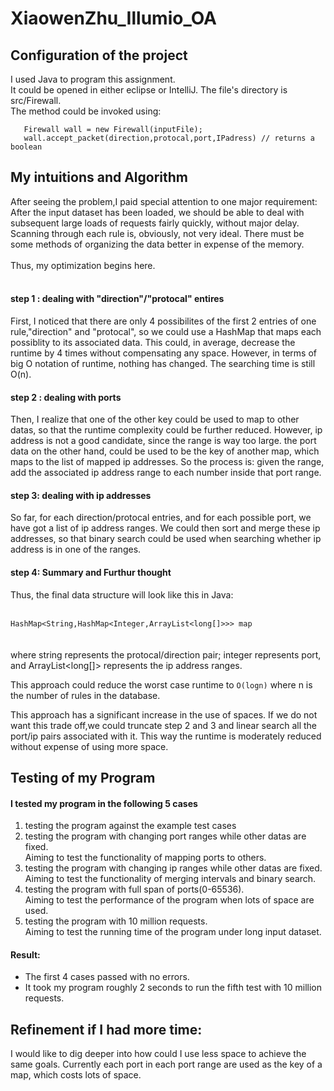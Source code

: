 # XiaowenZhu_Illumio_OA
## Configuration of the project
  I used Java to program this assignment.<br/>
  It could be opened in either eclipse or IntelliJ. The file's directory is src/Firewall.<br/>
  The method could be invoked using: <br/>
 ```
    Firewall wall = new Firewall(inputFile);
    wall.accept_packet(direction,protocal,port,IPadress) // returns a boolean
```
## My intuitions and Algorithm
After seeing the problem,I paid special attention to one major requirement: After the input dataset has been loaded, we should be able to deal with subsequent large loads of requests fairly quickly, without major delay.<br/> Scanning through each rule is, obviously, not very ideal. There must be some methods of organizing the data better in expense of the memory. <br/><br/>Thus, my optimization begins here.<br/><br/>
#### step 1 : dealing with "direction"/"protocal" entires
First, I noticed that there are only 4 possibilites of the first 2 entries of one rule,"direction" and "protocal", so we could use a HashMap that maps each possiblity to its associated data. This could, in average, decrease the runtime by 4 times without compensating any space. However, in terms of big O notation of runtime, nothing has changed. The searching time is still O(n).<br/>

#### step 2 : dealing with ports
Then, I realize that one of the other key could be used to map to other datas, so that the runtime complexity could be further reduced. However, ip address is not a good candidate, since the range is way too large. the port data on the other hand, could be used to be the key of another map, which maps to the list of mapped ip addresses. So the process is: given the range, add the associated ip address range to each number inside that port range.

#### step 3: dealing with ip addresses
So far, for each direction/protocal entries, and for each possible port, we have got a list of ip address ranges. We could then sort and merge these ip addresses, so that binary search could be used when searching whether ip address is in one of the ranges.

#### step 4: Summary and Furthur thought
Thus, the final data structure will look like this in Java: <br/><br/>
<code>
  HashMap<String,HashMap<Integer,ArrayList<long[]>>> map
</code> <br/><br/>
where string represents the protocal/direction pair; integer represents port,
and ArrayList<long[]> represents the ip address ranges.

This approach could reduce the worst case runtime to <code>O(logn)</code> where n is the number of rules in the database. 

This approach has a significant increase in the use of spaces. If we do not want this trade off,we could truncate step 2 and 3 and linear search all the port/ip pairs associated with it. This way the runtime is moderately reduced without expense of using more space.

## Testing of my Program
#### I tested my program in the following 5 cases
<ol>
  <li>testing the program against the example test cases</li>
  <li>testing the program with changing port ranges while other datas are fixed.<br/>
    Aiming to test the functionality of mapping ports to others.
  </li>
  <li>testing the program with changing ip ranges while other datas are fixed.
    <br/>Aiming to test the functionality of merging intervals and binary search.
  </li>
  <li>testing the program with full span of ports(0-65536). <br/>
    Aiming to test the performance of the program when lots of space are used.
  </li>
  <li> testing the program with 10 million requests. <br/>
    Aiming to test the running time of the program under long input dataset.</li>
</ol>

#### Result:
  <ul>
  <li> The first 4 cases passed with no errors. </li>
  <li> It took my program roughly 2 seconds to run the fifth test with 10 million 
      requests.
  </li>
  </ul>

## Refinement if I had more time:
I would like to dig deeper into how could I use less space to achieve the same goals. Currently each port in each port range are used as the key of a map, which costs lots of space.
